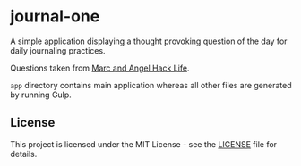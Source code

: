 # journal-one

A simple application displaying a thought provoking question of the day for daily journaling practices.

Questions taken from [Marc and Angel Hack Life](http://www.marcandangel.com/2011/03/14/365-thought-provoking-questions-to-ask-yourself-this-year/).

`app` directory contains main application whereas all other files are generated by running Gulp.

## License

This project is licensed under the MIT License - see the [LICENSE](LICENSE) file for details.
